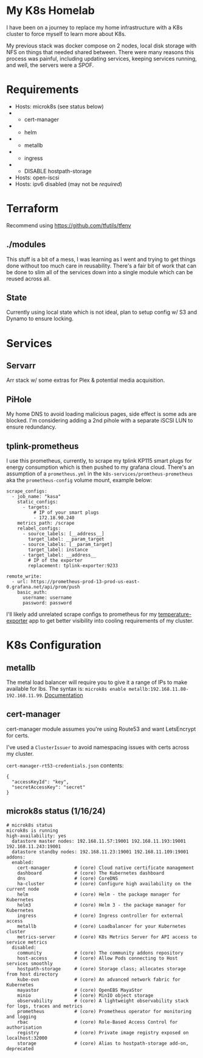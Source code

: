 # My K8s Homelab
I have been on a journey to replace my home infrastructure with a K8s cluster to force myself to learn more about K8s.

My previous stack was docker compose on 2 nodes, local disk storage with NFS on things that needed shared between. There were many reasons this process was painful, including updating services, keeping services running, and well, the servers were a SPOF.

# Requirements
* Hosts: microk8s (see status below)
* * cert-manager
* * helm
* * metallb
* * ingress
* * DISABLE hostpath-storage
* Hosts: open-iscsi
* Hosts: ipv6 disabled (may not be _required_)

# Terraform
Recommend using https://github.com/tfutils/tfenv

## ./modules
This stuff is a bit of a mess, I was learning as I went and trying to get things done without too much care in reusability. There's a fair bit of work that can be done to slim all of the services down into a single module which can be reused across all.

## State
Currently using local state which is not ideal, plan to setup config w/ S3 and Dynamo to ensure locking.

# Services

## Servarr
Arr stack w/ some extras for Plex & potential media acquisition.

## PiHole
My home DNS to avoid loading malicious pages, side effect is some ads are blocked. I'm considering adding a 2nd pihole with a separate iSCSI LUN to ensure redundancy.

## tplink-prometheus
I use this prometheus, currently, to scrape my tplink KP115 smart plugs for energy consumption which is then pushed to my grafana cloud. There's an assumption of a `prometheus.yml` in the `k8s-services/promtheus-prometheus` aka the `prometheus-config` volume mount, example below:
```
scrape_configs:
  - job_name: "kasa"
    static_configs:
      - targets:
          # IP of your smart plugs
          - 172.18.90.240
    metrics_path: /scrape
    relabel_configs:
      - source_labels: [__address__]
        target_label: __param_target
      - source_labels: [__param_target]
        target_label: instance
      - target_label: __address__
        # IP of the exporter
        replacement: tplink-exporter:9233

remote_write:
  - url: https://prometheus-prod-13-prod-us-east-0.grafana.net/api/prom/push
    basic_auth:
      username: username
      password: password
```

I'll likely add unrelated scrape configs to prometheus for my [temperature-exporter](https://github.com/neldridge/temperature-exporter) app to get better visibility into cooling requirements of my cluster.

# K8s Configuration

## metallb
The metal load balancer will require you to give it a range of IPs to make available for lbs. The syntax is:
`microk8s enable metallb:192.168.11.80-192.168.11.99`. [Documentation](https://microk8s.io/docs/addon-metallb)

## cert-manager
cert-manager module assumes you're using Route53 and want LetsEncrypt for certs.

I've used a `ClusterIssuer` to avoid namespacing issues with certs across my cluster.

`cert-manager-rt53-credentials.json` contents:
```
{
  "accessKeyId": "key",
  "secretAccessKey": "secret"
}

```


## microk8s status (1/16/24)
```
# microk8s status
microk8s is running
high-availability: yes
  datastore master nodes: 192.168.11.57:19001 192.168.11.193:19001 192.168.11.243:19001
  datastore standby nodes: 192.168.11.23:19001 192.168.11.109:19001
addons:
  enabled:
    cert-manager         # (core) Cloud native certificate management
    dashboard            # (core) The Kubernetes dashboard
    dns                  # (core) CoreDNS
    ha-cluster           # (core) Configure high availability on the current node
    helm                 # (core) Helm - the package manager for Kubernetes
    helm3                # (core) Helm 3 - the package manager for Kubernetes
    ingress              # (core) Ingress controller for external access
    metallb              # (core) Loadbalancer for your Kubernetes cluster
    metrics-server       # (core) K8s Metrics Server for API access to service metrics
  disabled:
    community            # (core) The community addons repository
    host-access          # (core) Allow Pods connecting to Host services smoothly
    hostpath-storage     # (core) Storage class; allocates storage from host directory
    kube-ovn             # (core) An advanced network fabric for Kubernetes
    mayastor             # (core) OpenEBS MayaStor
    minio                # (core) MinIO object storage
    observability        # (core) A lightweight observability stack for logs, traces and metrics
    prometheus           # (core) Prometheus operator for monitoring and logging
    rbac                 # (core) Role-Based Access Control for authorisation
    registry             # (core) Private image registry exposed on localhost:32000
    storage              # (core) Alias to hostpath-storage add-on, deprecated
```
